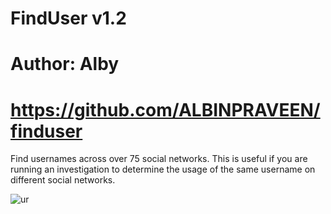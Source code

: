 # FindUser v1.2
# Author: Alby
# https://github.com/ALBINPRAVEEN/finduser

Find usernames across over 75 social networks.
This is useful if you are running an investigation to determine the usage of the same username on different social networks.

![ur](https://instagram.fcok10-1.fna.fbcdn.net/v/t51.2885-15/fr/e15/s1080x1080/156056000_268304711369820_9009427827992824677_n.jpg?tp=1&_nc_ht=instagram.fcok10-1.fna.fbcdn.net&_nc_cat=100&_nc_ohc=YSxG6b3zXtwAX-TozYX&oh=9e5ee44afb9c95612c7520efbacd16c3&oe=60673CA7&ig_cache_key=MjUyMDM2OTc1NjM4NTk1ODU0MQ%3D%3D.2)

